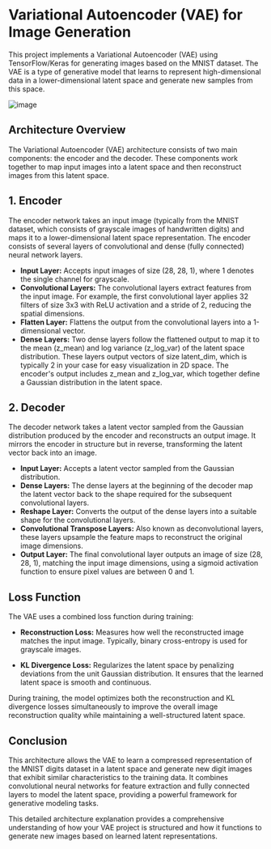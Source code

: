 # Variational Autoencoder (VAE) for Image Generation

This project implements a Variational Autoencoder (VAE) using TensorFlow/Keras for generating images based on the MNIST dataset. The VAE is a type of generative model that learns to represent high-dimensional data in a lower-dimensional latent space and generate new samples from this space.

![image](https://github.com/shantanufuke/VAE-Image-Generation-MNIST/assets/104629474/d9f2c0d8-e90d-4a3a-980c-571201974472)

## Architecture Overview
The Variational Autoencoder (VAE) architecture consists of two main components: the encoder and the decoder. These components work together to map input images into a latent space and then reconstruct images from this latent space.

## 1. Encoder
The encoder network takes an input image (typically from the MNIST dataset, which consists of grayscale images of handwritten digits) and maps it to a lower-dimensional latent space representation. The encoder consists of several layers of convolutional and dense (fully connected) neural network layers.

- **Input Layer:** Accepts input images of size (28, 28, 1), where 1 denotes the single channel for grayscale.
- **Convolutional Layers:** The convolutional layers extract features from the input image. For example, the first convolutional layer applies 32 filters of size 3x3 with ReLU activation and a stride of 2, reducing the spatial dimensions.
- **Flatten Layer:** Flattens the output from the convolutional layers into a 1-dimensional vector.
- **Dense Layers:** Two dense layers follow the flattened output to map it to the mean (z_mean) and log variance (z_log_var) of the latent space distribution. These layers output vectors of size latent_dim, which is typically 2 in your case for easy visualization in 2D space.
The encoder's output includes z_mean and z_log_var, which together define a Gaussian distribution in the latent space.

## 2. Decoder
The decoder network takes a latent vector sampled from the Gaussian distribution produced by the encoder and reconstructs an output image. It mirrors the encoder in structure but in reverse, transforming the latent vector back into an image.

- **Input Layer:** Accepts a latent vector sampled from the Gaussian distribution.
- **Dense Layers:** The dense layers at the beginning of the decoder map the latent vector back to the shape required for the subsequent convolutional layers.
- **Reshape Layer:** Converts the output of the dense layers into a suitable shape for the convolutional layers.
- **Convolutional Transpose Layers:** Also known as deconvolutional layers, these layers upsample the feature maps to reconstruct the original image dimensions.
- **Output Layer:** The final convolutional layer outputs an image of size (28, 28, 1), matching the input image dimensions, using a sigmoid activation function to ensure pixel values are between 0 and 1.

## Loss Function

The VAE uses a combined loss function during training:

- **Reconstruction Loss:** Measures how well the reconstructed image matches the input image. Typically, binary cross-entropy is used for grayscale images.

- **KL Divergence Loss:** Regularizes the latent space by penalizing deviations from the unit Gaussian distribution. It ensures that the learned latent space is smooth and continuous.

During training, the model optimizes both the reconstruction and KL divergence losses simultaneously to improve the overall image reconstruction quality while maintaining a well-structured latent space.

## Conclusion
This architecture allows the VAE to learn a compressed representation of the MNIST digits dataset in a latent space and generate new digit images that exhibit similar characteristics to the training data. It combines convolutional neural networks for feature extraction and fully connected layers to model the latent space, providing a powerful framework for generative modeling tasks.

This detailed architecture explanation provides a comprehensive understanding of how your VAE project is structured and how it functions to generate new images based on learned latent representations.
